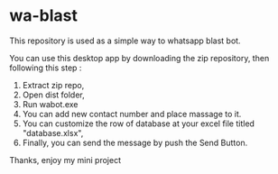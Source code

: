 # wa-blast

This repository is used as a simple way to whatsapp blast bot.

You can use this desktop app by downloading the zip repository, then following this step :

1. Extract zip repo,
2. Open dist folder,
3. Run wabot.exe
4. You can add new contact number and place massage to it.
5. You can customize the row of database at your excel file titled "database.xlsx",
6. Finally, you can send the message by push the Send Button.

Thanks, enjoy my mini project
